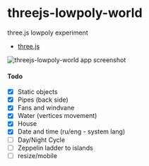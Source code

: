 # threejs-lowpoly-world
three.js lowpoly experiment


* [three.js](https://threejs.org/)


![threejs-lowpoly-world app screenshot](https://image.ibb.co/hkW6i6/threejs_lowpoly_world.jpg)


#### Todo
- [x] Static objects
- [x] Pipes (back side)
- [x] Fans and windvane
- [x] Water (vertices movement)
- [x] House
- [x] Date and time (ru/eng - system lang)
- [ ] Day/Night Cycle
- [ ] Zeppelin ladder to islands
- [ ] resize/mobile